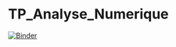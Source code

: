 # TP_Analyse_Numerique
[![Binder](https://mybinder.org/badge_logo.svg)](https://mybinder.org/v2/gh/ryhaab/TP_Analyse_Numerique/main)
